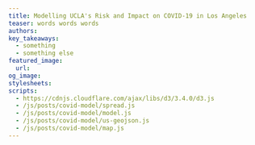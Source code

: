```yaml
---
title: Modelling UCLA's Risk and Impact on COVID-19 in Los Angeles
teaser: words words words
authors:
key_takeaways:
  - something
  - something else
featured_image:
  url:
og_image:
stylesheets:
scripts:
  - https://cdnjs.cloudflare.com/ajax/libs/d3/3.4.0/d3.js
  - /js/posts/covid-model/spread.js
  - /js/posts/covid-model/model.js
  - /js/posts/covid-model/us-geojson.js
  - /js/posts/covid-model/map.js
---
```


<div id="graph"></div>
